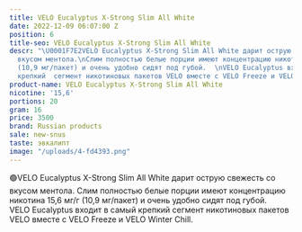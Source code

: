 ```yaml
---
title: VELO Eucalyptus X-Strong Slim All White
date: 2022-12-09 06:07:00 Z
position: 6
title-seo: VELO Eucalyptus X-Strong Slim All White
descr: "\U0001F7E2VELO Eucalyptus X-Strong Slim All White дарит острую свежесть со
  вкусом ментола.\nСлим полностью белые порции имеют концентрацию никотина 15,6 мг/г
  (10,9 мг/пакет) и очень удобно сидят под губой.  \nVELO Eucalyptus входит в самый
  крепкий  сегмент никотиновых пакетов VELO вместе с VELO Freeze и VELO Winter Chill."
product-name: VELO Eucalyptus X-Strong Slim All White
nicotine: '15,6'
portions: 20
gram: 16
price: 3500
brand: Russian products
sale: new-snus
taste: эвкалипт
image: "/uploads/4-fd4393.png"
---
```


🟢VELO Eucalyptus X-Strong Slim All White дарит острую свежесть со вкусом ментола.
Слим полностью белые порции имеют концентрацию никотина 15,6 мг/г (10,9 мг/пакет) и очень удобно сидят под губой.  
VELO Eucalyptus входит в самый крепкий  сегмент никотиновых пакетов VELO вместе с VELO Freeze и VELO Winter Chill.